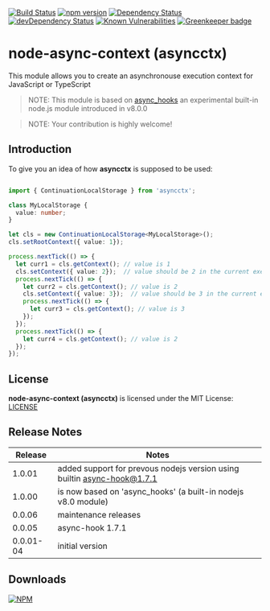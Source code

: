 [![Build Status](https://api.travis-ci.org/gms1/node-async-context.svg?branch=master)](https://travis-ci.org/gms1/node-async-context)
[![npm version](https://badge.fury.io/js/asyncctx.svg)](https://badge.fury.io/js/asyncctx)
[![Dependency Status](https://david-dm.org/gms1/node-async-context.svg)](https://david-dm.org/gms1/node-async-context)
[![devDependency Status](https://david-dm.org/gms1/node-async-context/dev-status.svg)](https://david-dm.org/gms1/node-async-context#info=devDependencies)
[![Known Vulnerabilities](https://snyk.io/test/github/gms1/node-async-context/badge.svg)](https://snyk.io/test/github/gms1/node-async-context)
[![Greenkeeper badge](https://badges.greenkeeper.io/gms1/node-async-context.svg)](https://greenkeeper.io/)

# node-async-context (asyncctx)

This module allows you to create an asynchronouse execution context for JavaScript or TypeScript

> NOTE: This module is based on [async_hooks](https://github.com/nodejs/node/blob/master/doc/api/async_hooks.md) an experimental built-in node.js module introduced in v8.0.0

> NOTE: Your contribution is highly welcome!

## Introduction

To give you an idea of how **asyncctx** is supposed to be used:
 

```TypeScript

import { ContinuationLocalStorage } from 'asyncctx';

class MyLocalStorage {
  value: number;
}

let cls = new ContinuationLocalStorage<MyLocalStorage>();
cls.setRootContext({ value: 1});

process.nextTick(() => {
  let curr1 = cls.getContext(); // value is 1
  cls.setContext({ value: 2});  // value should be 2 in the current execution context and below
  process.nextTick(() => {
    let curr2 = cls.getContext(); // value is 2
    cls.setContext({ value: 3});  // value should be 3 in the current execution context and below
    process.nextTick(() => {
      let curr3 = cls.getContext(); // value is 3
    });
  });
  process.nextTick(() => {
    let curr4 = cls.getContext(); // value is 2
  });
});

```

## License

**node-async-context (asyncctx)** is licensed under the MIT License:
[LICENSE](./LICENSE)

## Release Notes

| Release   | Notes                                                                                                                            |
|-----------|----------------------------------------------------------------------------------------------------------------------------------|
| 1.0.01    | added support for prevous nodejs version using builtin async-hook@1.7.1                                                          |
| 1.0.00    | is now based on 'async_hooks' (a built-in nodejs v8.0 module)                                                                    |
| 0.0.06    | maintenance releases                                                                                                             |
| 0.0.05    | async-hook 1.7.1                                                                                                                 |
| 0.0.01-04 | initial version                                                                                                                  |

## Downloads

[![NPM](https://nodei.co/npm/asyncctx.png?downloads=true&downloadRank=true&stars=true)](https://www.npmjs.com/package/asyncctx)
